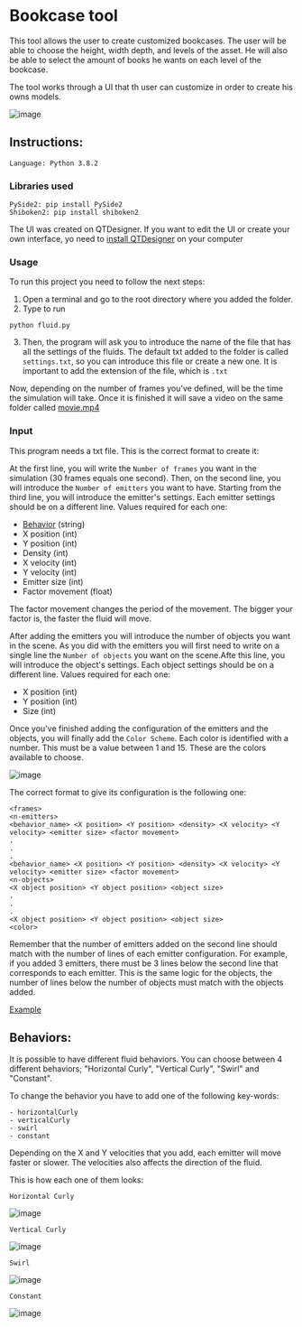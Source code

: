 # Bookcase tool

This tool allows the user to create customized bookcases. The user will be able to choose the  height, width depth, and levels of the asset. He will also be able to select the amount of books he wants on each level of the bookcase.

The tool works through a UI that th user can customize in order to create his owns models.

![image](reamde_rsc/Obj.gif)


## Instructions:

`Language: Python 3.8.2`

### Libraries used
```
PySide2: pip install PySide2
Shiboken2: pip install shiboken2

```
The UI was created on QTDesigner. If you want to edit the UI or create your own interface, yo need to [install QTDesigner](https://build-system.fman.io/qt-designer-download) on your computer


### Usage

To run this project you need to follow the next steps:

1. Open a terminal and go to the root directory where you added the folder.
2. Type to run

```
python fluid.py
```

3. Then, the program will ask you to introduce the name of the file that has all the settings of the fluids. The default txt added to the folder is called `settings.txt`, so you can introduce this file or create a new one. It is important to add the extension of the file, which is `.txt`

Now, depending on the number of frames you've defined, will be the time the simulation will take. Once it is finished it will save a video on the same folder called [movie.mp4](movie.mp4)


### Input

This program needs a txt file. This is the correct format to create it:

At the first line, you will write the `Number of frames` you want in the simulation (30 frames equals one second). Then, on the second line, you will introduce the `Number of emitters` you want to have. Starting from the third line, you will introduce the emitter's settings. Each emitter settings should be on a different line. Values required for each one: 
- [Behavior](#behaviors) (string)
- X position (int)
- Y position (int)
- Density (int)
- X velocity (int)
- Y velocity (int)
- Emitter size (int)
- Factor movement (float)

The factor movement changes the period of the movement. The bigger your factor is, the faster the fluid will move.

After adding the emitters you will introduce the number of objects you want in the scene. As you did with the emitters you will first need to write on a single line the `Number of objects` you want on the scene.Afte this line,  you will introduce the object's settings. Each object settings should be on a different line. Values required for each one: 
- X position (int)
- Y position (int)
- Size (int)

Once you've finished adding the configuration of the emitters and the objects, you will finally add the `Color Scheme`. Each color is identified with a number. This must be a value between 1 and 15. These are the colors available to choose.

![image](reamde_rsc/color.png)


The correct format to give its configuration is the following one: 

```
<frames>
<n-emitters>
<behavior_name> <X position> <Y position> <density> <X velocity> <Y velocity> <emitter size> <factor movement>
.
.
.
<behavior_name> <X position> <Y position> <density> <X velocity> <Y velocity> <emitter size> <factor movement>
<n-objects>
<X object position> <Y object position> <object size>
.
.
.
<X object position> <Y object position> <object size>
<color>
```

Remember that the number of emitters added on the second line should match with the number of lines of each emitter configuration. For example, if you added 3 emitters, there must be 3 lines below the second line that corresponds to each emitter. This is the same logic for the objects, the number of lines below the number of objects must match with the objects added.

[Example](settings.txt)



## Behaviors:

It is possible to have different fluid behaviors. You can choose between 4 different behaviors; "Horizontal Curly", "Vertical Curly", "Swirl" and "Constant". 

To change the behavior you have to add one of the following key-words:

```
- horizontalCurly
- verticalCurly
- swirl
- constant
```

Depending on the X and Y velocities that you add, each emitter will move faster or slower. The velocities also affects the direction of the fluid.

This is how each one of them looks:

`Horizontal Curly`


![image](reamde_rsc/horizontal.gif)

`Vertical Curly`

![image](reamde_rsc/vertical.gif)

`Swirl`

![image](reamde_rsc/swirl.gif)

`Constant`

![image](reamde_rsc/constant.gif)



